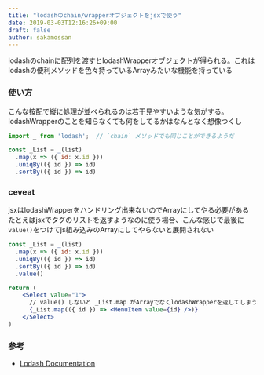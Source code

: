 ```yaml
---
title: "lodashのchain/wrapperオブジェクトをjsxで使う"
date: 2019-03-03T12:16:26+09:00
draft: false
author: sakamossan
---
```


lodashのchainに配列を渡すとlodashWrapperオブジェクトが得られる。これはlodashの便利メソッドを色々持っているArrayみたいな機能を持っている

### 使い方

こんな按配で縦に処理が並べられるのは若干見やすいような気がする。lodashWrapperのことを知らなくても何をしてるかはなんとなく想像つくし

```js
import _ from 'lodash';  // `chain` メソッドでも同じことができるようだ

const _List = _(list)
  .map(x => ({ id: x.id }))
  .uniqBy(({ id }) => id)
  .sortBy(({ id }) => id)
```

### ceveat

jsxはlodashWrapperをハンドリング出来ないのでArrayにしてやる必要がある
たとえばjsxでタグのリストを返すようなのに使う場合、こんな感じで最後に`value()`をつけてjs組み込みのArrayにしてやらないと展開されない

```jsx
const _List = _(list)
  .map(x => ({ id: x.id }))
  .uniqBy(({ id }) => id)
  .sortBy(({ id }) => id)
  .value()

return (
    <Select value="1">
      // value() しないと _List.map がArrayでなくlodashWrapperを返してしまう
      {_List.map(({ id }) => <MenuItem value={id} />)}
    </Select>
)
```

### 参考

- [Lodash Documentation](https://lodash.com/docs/2.4.2#lodash)
